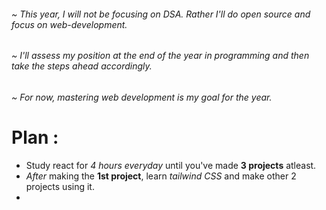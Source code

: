 ###### ~ This year, I will not be focusing on DSA. Rather I'll do open source and focus on web-development. 
###### ~ I'll assess my position at the end of the year in programming and then take the steps ahead accordingly.
###### ~ For now, mastering web development is my goal for the year.

# Plan :
- Study react for *4 hours everyday* until you've made **3 projects** atleast.
- *After* making the **1st project**, learn *tailwind CSS* and make other 2 projects using it.
- 